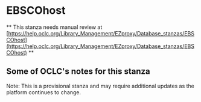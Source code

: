 # EBSCOhost
** This stanza needs manual review at [https://help.oclc.org/Library_Management/EZproxy/Database_stanzas/EBSCOhost](https://help.oclc.org/Library_Management/EZproxy/Database_stanzas/EBSCOhost) **

## Some of OCLC's notes for this stanza

Note: This is a provisional stanza and may require additional updates as the platform continues to change.
